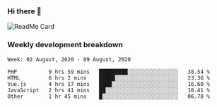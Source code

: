 ### Hi there 👋

<!--
**itzcy/itzcy** is a ✨ _special_ ✨ repository because its `README.md` (this file) appears on your GitHub profile.

Here are some ideas to get you started:

- 🔭 I’m currently working on ...
- 🌱 I’m currently learning ...
- 👯 I’m looking to collaborate on ...
- 🤔 I’m looking for help with ...
- 💬 Ask me about ...
- 📫 How to reach me: ...
- 😄 Pronouns: ...
- ⚡ Fun fact: ...
-->
![ReadMe Card](https://github-readme-stats.vercel.app/api?username=itzcy&show_icons=true&title_color=2d3198&icon_color=797cb8&text_color=24292e&bg_color=f6f8fa)

### Weekly development breakdown
<!--START_SECTION:waka-->
```text
Week: 02 August, 2020 - 09 August, 2020

PHP          9 hrs 59 mins   █████████░░░░░░░░░░░░░░░░   38.54 % 
HTML         6 hrs 2 mins    █████░░░░░░░░░░░░░░░░░░░░   23.36 % 
Vue.js       4 hrs 17 mins   ████░░░░░░░░░░░░░░░░░░░░░   16.60 % 
JavaScript   2 hrs 41 mins   ██░░░░░░░░░░░░░░░░░░░░░░░   10.41 % 
Other        1 hr 45 mins    █░░░░░░░░░░░░░░░░░░░░░░░░   06.78 %
```
<!--END_SECTION:waka-->
